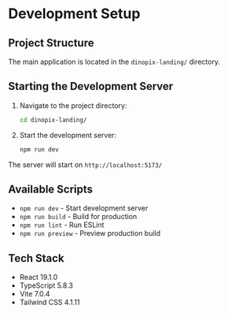 # Development Setup

## Project Structure
The main application is located in the `dinopix-landing/` directory.

## Starting the Development Server

1. Navigate to the project directory:
   ```bash
   cd dinopix-landing/
   ```

2. Start the development server:
   ```bash
   npm run dev
   ```

The server will start on `http://localhost:5173/`

## Available Scripts
- `npm run dev` - Start development server
- `npm run build` - Build for production
- `npm run lint` - Run ESLint
- `npm run preview` - Preview production build

## Tech Stack
- React 19.1.0
- TypeScript 5.8.3
- Vite 7.0.4
- Tailwind CSS 4.1.11